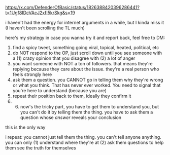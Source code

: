 https://x.com/DefenderOfBasic/status/1826388420396286441?t=1Ugf8IDcVAcJ2xfI5krSkg&s=19

i haven't had the energy for internet arguments in a while, but I kinda miss it (I haven't been scrolling the TL much)

here's my strategy in case you wanna try it and report back, feel free to DM:

1. find a spicy tweet, something going viral, topical, heated, political, etc
2. do NOT respond to the OP, just scroll down until you see someone with a (1) crazy opinion that you disagree with (2) a lot of anger
3. you want someone with NOT a ton of followers. that means they're replying because they care about the issue. they're a real person who feels strongly here
4. ask them a question. you CANNOT go in telling them why they're wrong or what you think. That has never ever worked. You need to signal that you're here to understand (because you are)
5. repeat their position back to them, ideally they confirm it
6. 6. now's the tricky part, you have to get them to understand you, but you can't do it by telling them the thing. you have to ask them a question whose *answer* reveals your conclusion 

this is the only way

i repeat: you cannot just tell them the thing. you can't tell anyone anything. you can only (1) understand where they're at (2) ask them questions to help them see the truth for themselves